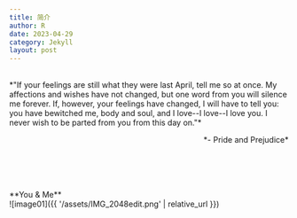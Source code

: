 ```yaml
---
title: 简介
author: R
date: 2023-04-29
category: Jekyll
layout: post
---
```

<br>
*"If your feelings are still what they were last April, tell me so at once. My affections and wishes have not changed, but one word from you will silence me forever. If, however, your feelings have changed, I will have to tell you: you have bewitched me, body and soul, and I love--I love--I love you. I never wish to be parted from you from this day on."*
<br>
<p style="text-align: right;">*- Pride and Prejudice*</p>

<br>
<br>
<br>
<br>
**You & Me**
<br>
![image01]({{ '/assets/IMG_2048edit.png' | relative_url }})

